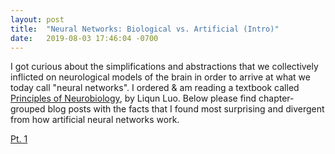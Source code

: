 ```yaml
---
layout: post
title:  "Neural Networks: Biological vs. Artificial (Intro)"
date:   2019-08-03 17:46:04 -0700
---
```


I got curious about the simplifications and abstractions that we collectively inflicted on neurological models of the brain in order to arrive at what we today call "neural networks". I ordered & am reading a textbook called [Principles of Neurobiology](https://www.amazon.com/Principles-Neurobiology-Liqun-Luo/dp/0815344945/), by Liqun Luo. Below please find chapter-grouped blog posts with the facts that I found most surprising and divergent from how artificial neural networks work.

[Pt. 1](http://zswitten.github.io/2019/08/04/neuroscience-neural-networks-1-3)
